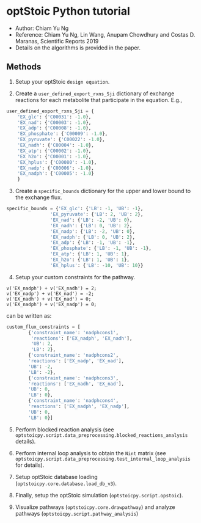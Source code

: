 # optStoic Python tutorial
- Author: Chiam Yu Ng
- Reference:  Chiam Yu Ng, Lin Wang, Anupam Chowdhury and Costas D. Maranas, Scientific Reports 2019
- Details on the algorithms is provided in the paper.

## Methods
1. Setup your optStoic `design equation`.

2. Create a `user_defined_export_rxns_Sji` dictionary of exchange reactions for each metabolite that participate in the equation. E.g., 
```python
user_defined_export_rxns_Sji = {
    'EX_glc': {'C00031': -1.0},
    'EX_nad': {'C00003': -1.0},
    'EX_adp': {'C00008': -1.0},
    'EX_phosphate': {'C00009': -1.0},
    'EX_pyruvate': {'C00022': -1.0},
    'EX_nadh': {'C00004': -1.0},
    'EX_atp': {'C00002': -1.0},
    'EX_h2o': {'C00001': -1.0},
    'EX_hplus': {'C00080': -1.0},
    'EX_nadp': {'C00006': -1.0},
    'EX_nadph': {'C00005': -1.0}
    }
```

3. Create a `specific_bounds` dictionary for the upper and lower bound to the exchange flux. 
```python
specific_bounds = {'EX_glc': {'LB': -1, 'UB': -1},
                'EX_pyruvate': {'LB': 2, 'UB': 2},
                'EX_nad': {'LB': -2, 'UB': 0},
                'EX_nadh': {'LB': 0, 'UB': 2},
                'EX_nadp': {'LB': -2, 'UB': 0},
                'EX_nadph': {'LB': 0, 'UB': 2},
                'EX_adp': {'LB': -1, 'UB': -1},
                'EX_phosphate': {'LB': -1, 'UB': -1},
                'EX_atp': {'LB': 1, 'UB': 1},
                'EX_h2o': {'LB': 1, 'UB': 1},
                'EX_hplus': {'LB': -10, 'UB': 10}}
```

4. Setup your custom constraints for the pathway.
```
v('EX_nadph') + v('EX_nadh') = 2;
v('EX_nadp') + v('EX_nad') = -2;
v('EX_nadh') + v('EX_nad') = 0;
v('EX_nadph') + v('EX_nadp') = 0;
```
can be written as:
```python    
custom_flux_constraints = [
        {'constraint_name': 'nadphcons1',
         'reactions': ['EX_nadph', 'EX_nadh'],
         'UB': 2,
         'LB': 2},
        {'constraint_name': 'nadphcons2',
        'reactions': ['EX_nadp', 'EX_nad'],
        'UB': -2,
        'LB': -2},
        {'constraint_name': 'nadphcons3',
        'reactions': ['EX_nadh', 'EX_nad'],
        'UB': 0,
        'LB': 0},
        {'constraint_name': 'nadphcons4',
        'reactions': ['EX_nadph', 'EX_nadp'],
        'UB': 0,
        'LB': 0}]
```

5. Perform blocked reaction analysis (see `optstoicpy.script.data_preprocessing.blocked_reactions_analysis` details).

6. Perform internal loop analysis to obtain the `Nint` matrix (see `optstoicpy.script.data_preprocessing.test_internal_loop_analysis` for details).

7. Setup optStoic database loading (`optstoicpy.core.database.load_db_v3`).

8. Finally, setup the optStoic simulation (`optstoicpy.script.opstoic`).

9. Visualize pathways (`optstoicpy.core.drawpathway`) and analyze pathways (`optstoicpy.script.pathway_analysis`)
